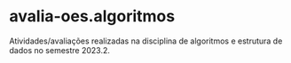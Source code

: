 # avalia-oes.algoritmos
Atividades/avaliações realizadas na disciplina de algoritmos e estrutura de dados no semestre 2023.2. 
